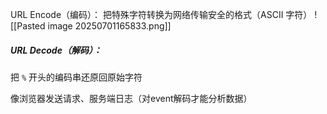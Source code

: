 URL Encode（编码）：
把特殊字符转换为网络传输安全的格式（ASCII 字符）
![[Pasted image 20250701165833.png]]
##### URL Decode（解码）：
把 `%` 开头的编码串还原回原始字符

像浏览器发送请求、服务端日志（对event解码才能分析数据）